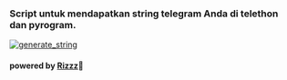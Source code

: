 ### Script untuk mendapatkan string telegram Anda di telethon dan pyrogram.

<a href="https://replit.com/@fjgaming212/String-1#main.py"><img src="https://img.shields.io/badge/run-string__session.py-blue?style=for-the-badge&logo=repl.it" alt="generate_string" /></a>

#### powered by [Rizzz](https://t.me/FJ_GAMING)📍
